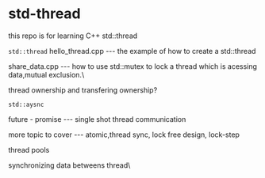 # std-thread
this repo is for learning C++ std::thread
   
   ``` std::thread ```
   hello_thread.cpp --- the example of how to create a std::thread

   share_data.cpp    --- how to use std::mutex to lock a thread which is acessing data,mutual exclusion.\

   thread ownership and transfering ownership?
   
    std::aysnc
   
   future - promise --- single shot thread communication 

   more topic to cover --- atomic,thread sync, lock free design, lock-step
    
   thread pools

   synchronizing data betweens thread\

